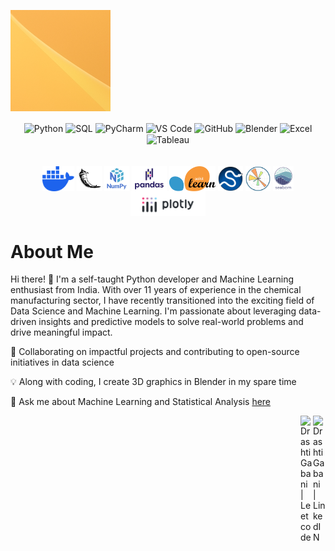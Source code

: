![image.png](assets/image.png)

<div align="center">
  <img align="center" alt="Python" height="50px" src="https://upload.wikimedia.org/wikipedia/commons/c/c3/Python-logo-notext.svg" />
  <img align="center" alt="SQL" height="50px" src="https://upload.wikimedia.org/wikipedia/commons/d/d7/Sql_data_base_with_logo.svg"/>
  <img align="center" alt="PyCharm" height="50px" src="https://upload.wikimedia.org/wikipedia/commons/1/1d/PyCharm_Icon.svg"/>
  <img align="center" alt="VS Code" height="50px" src="https://upload.wikimedia.org/wikipedia/commons/9/9a/Visual_Studio_Code_1.35_icon.svg"/>
  <img align="center" alt="GitHub" height="50px" src="https://upload.wikimedia.org/wikipedia/commons/9/91/Octicons-mark-github.svg" />
  <img align="center" alt="Blender" height="50px" src="https://upload.wikimedia.org/wikipedia/commons/0/0c/Blender_logo_no_text.svg" />
  <img align="center" alt="Excel" height="50px" src="https://upload.wikimedia.org/wikipedia/commons/3/34/Microsoft_Office_Excel_%282019–present%29.svg"/>
  <img align="center" alt="Tableau" height="50px" src="https://www.svgrepo.com/download/354428/tableau-icon.svg" />
</div>

</br>
</br>

<div align="center">
  <img align="center" alt="Docker" height="40px" src="/assets/Docker.svg"/>
  <img align="center" alt="Flask" height="40px" src="/assets/Flask.svg"/>
  <img align="center" alt="NumPy" height="40px" src="/assets/NumPy_name.svg"/>
  <img align="center" alt="Pandas" height="40px" src="/assets/Pandas_name.svg"/>
  <img align="center" alt="Scikit-learn" height="40px" src="/assets/scikit-learn.svg"/>
  <img align="center" alt="SciPy" height="40px" src="/assets/SciPy.svg"/>
  <img align="center" alt="matplotlin" height="40px" src="/assets/matplotlib.svg"/>
  <img align="center" alt="Seaborn" height="40px" src="/assets/Seaborn_name.svg"/>
  <img align="center" alt="Plotly" height="40px" src="/assets/Plotly_name.png"/>
</div>

# About Me

Hi there! 👋 I'm a self-taught Python developer and Machine Learning enthusiast from India. With over 11 years of experience in the chemical manufacturing sector, I have recently transitioned into the exciting field of Data Science and Machine Learning. I'm passionate about leveraging data-driven insights and predictive models to solve real-world problems and drive meaningful impact.

🎯 Collaborating on impactful projects and contributing to open-source initiatives in data science

💡 Along with coding, I create 3D graphics in Blender in my spare time

💬 Ask me about Machine Learning and Statistical Analysis [here](https://github.com/MathRunner7)


<a href="https://www.linkedin.com/in/dg10297/">
<img align="right" alt="Drashti Gabani | LinkedIN" width="20px" src="https://upload.wikimedia.org/wikipedia/commons/8/81/LinkedIn_icon.svg" />
</a>
<a href="https://leetcode.com/u/__my_username___">
<img align="right" alt="Drashti Gabani | Leetcode" width="20px" src="https://upload.wikimedia.org/wikipedia/commons/1/19/LeetCode_logo_black.png" />
</a>
